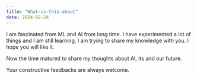 ```yaml
---
title: "What-is-this-about"
date: 2024-02-24
---
```


I am fascinated from ML and AI from long time. I have experimented a lot of things and I am still learning. I am trying to share my knowledge with you. I hope you will like it.

Now the time matured to share my thoughts about AI, its and our future.

Your constructive feedbacks are always welcome.

